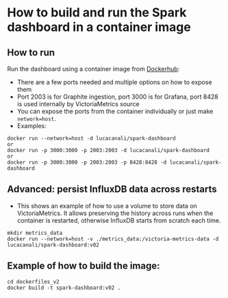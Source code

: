 # How to build and run the Spark dashboard in a container image

## How to run
Run the dashboard using a container image from [Dockerhub](https://hub.docker.com/r/lucacanali/spark-dashboard):
- There are a few ports needed and multiple options on how to expose them
- Port 2003 is for Graphite ingestion, port 3000 is for Grafana, port 8428 is used internally by VictoriaMetrics source
- You can expose the ports from the container individually or just make `network=host`.
- Examples:
```
docker run --network=host -d lucacanali/spark-dashboard
or
docker run -p 3000:3000 -p 2003:2003 -d lucacanali/spark-dashboard
or
docker run -p 3000:3000 -p 2003:2003 -p 8428:8428 -d lucacanali/spark-dashboard
```

## Advanced: persist InfluxDB data across restarts
- This shows an example of how to use a volume to store data on VictoriaMetrics. 
  It allows preserving the history across runs when the container is restarted,
  otherwise InfluxDB starts from scratch each time.
```
mkdir metrics_data
docker run --network=host -v ./metrics_data:/victoria-metrics-data -d lucacanali/spark-dashboard:v02
```

## Example of how to build the image:
```
cd dockerfiles_v2
docker build -t spark-dashboard:v02 .
```

